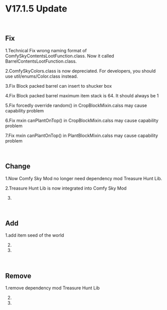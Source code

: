 # V17.1.5 Update

​     

## Fix

1.Technical Fix wrong naming format of ComfySkyContentsLootFunction.class. Now it called BarrelContentsLootFunction.class.

2.ComfySkyColors.class is now depreciated. For developers, you should use util/enums/Color.class instead.

3.Fix Block packed barrel can insert to shucker box

4.Fix Block packed barrel maximum item stack is 64. It should always be 1

5.Fix forcedly override random() in CropBlockMixin.calss may cause capability problem

6.Fix mxin canPlantOnTop() in CropBlockMixin.calss may cause capability problem

7.Fix mxin canPlantOnTop() in PlantBlockMixin.calss may cause capability problem

​     

## Change

1.Now Comfy Sky Mod no longer need dependency mod Treasure Hunt Lib.

2.Treasure Hunt Lib is now integrated into Comfy Sky Mod

3.

​     

## Add

1.add item seed of the world

2.

3.

​     

## Remove

1.remove dependency mod Treasure Hunt Lib

2.

3.


